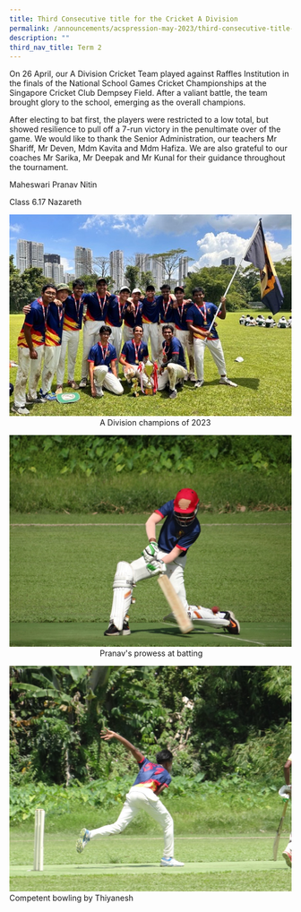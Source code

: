 ```yaml
---
title: Third Consecutive title for the Cricket A Division
permalink: /announcements/acspression-may-2023/third-consecutive-title-for-the-cricket-a-division/
description: ""
third_nav_title: Term 2
---
```

On 26 April, our A Division Cricket Team played against Raffles Institution in the finals of the National School Games Cricket Championships at the Singapore Cricket Club Dempsey Field. After a valiant battle, the team brought glory to the school, emerging as the overall champions.

After electing to bat first, the players were restricted to a low total, but showed resilience to pull off a 7-run victory in the penultimate over of the game. We would like to thank the Senior Administration, our teachers Mr Shariff, Mr Deven, Mdm Kavita and Mdm Hafiza. We are also grateful to our coaches Mr Sarika, Mr Deepak and Mr Kunal for their guidance throughout the tournament.

Maheswari Pranav Nitin

Class 6.17 Nazareth

![](/images/ACSpression/May%202023/picture12.jpg)
                                         A Division champions of 2023


![](/images/ACSpression/May%202023/picture13.jpg)
                                         Pranav's prowess at batting


![](/images/ACSpression/May%202023/picture14.jpg)
Competent bowling by Thiyanesh